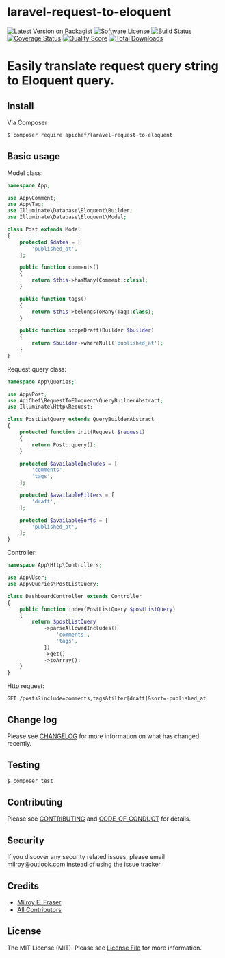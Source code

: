 # laravel-request-to-eloquent

[![Latest Version on Packagist][ico-version]][link-packagist]
[![Software License][ico-license]](LICENSE.md)
[![Build Status][ico-ci]][link-ci]
[![Coverage Status][ico-scrutinizer]][link-scrutinizer]
[![Quality Score][ico-code-quality]][link-code-quality]
[![Total Downloads][ico-downloads]][link-downloads]

# Easily translate request query string to Eloquent query.

## Install

Via Composer

``` bash
$ composer require apichef/laravel-request-to-eloquent
```

## Basic usage
Model class:
```php
namespace App;

use App\Comment;
use App\Tag;
use Illuminate\Database\Eloquent\Builder;
use Illuminate\Database\Eloquent\Model;

class Post extends Model
{
    protected $dates = [
        'published_at',
    ];

    public function comments()
    {
        return $this->hasMany(Comment::class);
    }

    public function tags()
    {
        return $this->belongsToMany(Tag::class);
    }

    public function scopeDraft(Builder $builder)
    {
        return $builder->whereNull('published_at');
    }
}
```
Request query class:
```php
namespace App\Queries;

use App\Post;
use ApiChef\RequestToEloquent\QueryBuilderAbstract;
use Illuminate\Http\Request;

class PostListQuery extends QueryBuilderAbstract
{
    protected function init(Request $request)
    {
        return Post::query();
    }

    protected $availableIncludes = [
        'comments',
        'tags',
    ];

    protected $availableFilters = [
        'draft',
    ];

    protected $availableSorts = [
        'published_at',
    ];
}
```
Controller:
```php
namespace App\Http\Controllers;

use App\User;
use App\Queries\PostListQuery;

class DashboardController extends Controller
{
    public function index(PostListQuery $postListQuery)
    {
        return $postListQuery
            ->parseAllowedIncludes([
                'comments',
                'tags',
            ])
            ->get()
            ->toArray();
    }
}
```
Http request:
```shell script
GET /posts?include=comments,tags&filter[draft]&sort=-published_at
```

## Change log

Please see [CHANGELOG](CHANGELOG.md) for more information on what has changed recently.

## Testing

``` bash
$ composer test
```

## Contributing

Please see [CONTRIBUTING](CONTRIBUTING.md) and [CODE_OF_CONDUCT](CODE_OF_CONDUCT.md) for details.

## Security

If you discover any security related issues, please email milroy@outlook.com instead of using the issue tracker.

## Credits

- [Milroy E. Fraser][link-author]
- [All Contributors][link-contributors]

## License

The MIT License (MIT). Please see [License File](LICENSE.md) for more information.

[ico-version]: https://img.shields.io/packagist/v/apichef/laravel-request-to-eloquent.svg?style=flat-square
[ico-license]: https://img.shields.io/badge/license-MIT-brightgreen.svg?style=flat-square
[ico-ci]: https://github.com/apichef/laravel-request-to-eloquent/workflows/CI/badge.svg
[ico-scrutinizer]: https://img.shields.io/scrutinizer/coverage/g/apichef/laravel-request-to-eloquent.svg?style=flat-square
[ico-code-quality]: https://img.shields.io/scrutinizer/g/apichef/laravel-request-to-eloquent.svg?style=flat-square
[ico-downloads]: https://img.shields.io/packagist/dt/apichef/laravel-request-to-eloquent.svg?style=flat-square

[link-packagist]: https://packagist.org/packages/apichef/laravel-request-to-eloquent
[link-ci]: https://github.com/apichef/laravel-request-to-eloquent/actions
[link-scrutinizer]: https://scrutinizer-ci.com/g/apichef/laravel-request-to-eloquent/code-structure
[link-code-quality]: https://scrutinizer-ci.com/g/apichef/laravel-request-to-eloquent
[link-downloads]: https://packagist.org/packages/apichef/laravel-request-to-eloquent
[link-author]: https://github.com/milroyfraser
[link-contributors]: ../../contributors
